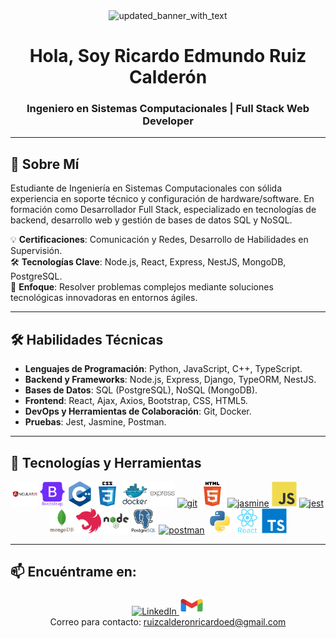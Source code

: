 <div align="center">
  <img src="https://github.com/user-attachments/assets/867e0267-085b-4261-bd9f-bacc0d5c2e88" alt="updated_banner_with_text" />
</div>

<h1 align="center">Hola, Soy Ricardo Edmundo Ruiz Calderón</h1>
<h3 align="center">Ingeniero en Sistemas Computacionales | Full Stack Web Developer</h3>

---

<h2>🌟 Sobre Mí</h2>

Estudiante de Ingeniería en Sistemas Computacionales con sólida experiencia en soporte técnico y configuración de hardware/software. En formación como Desarrollador Full Stack, especializado en tecnologías de backend, desarrollo web y gestión de bases de datos SQL y NoSQL.

💡 **Certificaciones**: Comunicación y Redes, Desarrollo de Habilidades en Supervisión.  
🛠️ **Tecnologías Clave**: Node.js, React, Express, NestJS, MongoDB, PostgreSQL.  
🎯 **Enfoque**: Resolver problemas complejos mediante soluciones tecnológicas innovadoras en entornos ágiles.

---

<h2>🛠️ Habilidades Técnicas</h2>

- **Lenguajes de Programación**: Python, JavaScript, C++, TypeScript.  
- **Backend y Frameworks**: Node.js, Express, Django, TypeORM, NestJS.  
- **Bases de Datos**: SQL (PostgreSQL), NoSQL (MongoDB).  
- **Frontend**: React, Ajax, Axios, Bootstrap, CSS, HTML5.  
- **DevOps y Herramientas de Colaboración**: Git, Docker.  
- **Pruebas**: Jest, Jasmine, Postman.

---

<h2>🚀 Tecnologías y Herramientas</h2>
<p align="center">
  <a href="https://angular.io" target="_blank"><img src="https://raw.githubusercontent.com/devicons/devicon/master/icons/angularjs/angularjs-original-wordmark.svg" alt="angularjs" width="40" height="40"/></a>
  <a href="https://getbootstrap.com" target="_blank"><img src="https://raw.githubusercontent.com/devicons/devicon/master/icons/bootstrap/bootstrap-plain-wordmark.svg" alt="bootstrap" width="40" height="40"/></a>
  <a href="https://www.w3schools.com/cpp/" target="_blank"><img src="https://raw.githubusercontent.com/devicons/devicon/master/icons/cplusplus/cplusplus-original.svg" alt="cplusplus" width="40" height="40"/></a>
  <a href="https://www.w3schools.com/css/" target="_blank"><img src="https://raw.githubusercontent.com/devicons/devicon/master/icons/css3/css3-original-wordmark.svg" alt="css3" width="40" height="40"/></a>
  <a href="https://www.docker.com/" target="_blank"><img src="https://raw.githubusercontent.com/devicons/devicon/master/icons/docker/docker-original-wordmark.svg" alt="docker" width="40" height="40"/></a>
  <a href="https://expressjs.com" target="_blank"><img src="https://raw.githubusercontent.com/devicons/devicon/master/icons/express/express-original-wordmark.svg" alt="express" width="40" height="40"/></a>
  <a href="https://git-scm.com/" target="_blank"><img src="https://www.vectorlogo.zone/logos/git-scm/git-scm-icon.svg" alt="git" width="40" height="40"/></a>
  <a href="https://www.w3.org/html/" target="_blank"><img src="https://raw.githubusercontent.com/devicons/devicon/master/icons/html5/html5-original-wordmark.svg" alt="html5" width="40" height="40"/></a>
  <a href="https://jasmine.github.io/" target="_blank"><img src="https://www.vectorlogo.zone/logos/jasmine/jasmine-icon.svg" alt="jasmine" width="40" height="40"/></a>
  <a href="https://developer.mozilla.org/en-US/docs/Web/JavaScript" target="_blank"><img src="https://raw.githubusercontent.com/devicons/devicon/master/icons/javascript/javascript-original.svg" alt="javascript" width="40" height="40"/></a>
  <a href="https://jestjs.io" target="_blank"><img src="https://www.vectorlogo.zone/logos/jestjsio/jestjsio-icon.svg" alt="jest" width="40" height="40"/></a>
  <a href="https://www.mongodb.com/" target="_blank"><img src="https://raw.githubusercontent.com/devicons/devicon/master/icons/mongodb/mongodb-original-wordmark.svg" alt="mongodb" width="40" height="40"/></a>
  <a href="https://nestjs.com/" target="_blank"><img src="https://raw.githubusercontent.com/devicons/devicon/master/icons/nestjs/nestjs-plain.svg" alt="nestjs" width="40" height="40"/></a>
  <a href="https://nodejs.org" target="_blank"><img src="https://raw.githubusercontent.com/devicons/devicon/master/icons/nodejs/nodejs-original-wordmark.svg" alt="nodejs" width="40" height="40"/></a>
  <a href="https://www.postgresql.org" target="_blank"><img src="https://raw.githubusercontent.com/devicons/devicon/master/icons/postgresql/postgresql-original-wordmark.svg" alt="postgresql" width="40" height="40"/></a>
  <a href="https://postman.com" target="_blank"><img src="https://www.vectorlogo.zone/logos/getpostman/getpostman-icon.svg" alt="postman" width="40" height="40"/></a>
  <a href="https://www.python.org" target="_blank"><img src="https://raw.githubusercontent.com/devicons/devicon/master/icons/python/python-original.svg" alt="python" width="40" height="40"/></a>
  <a href="https://reactjs.org/" target="_blank"><img src="https://raw.githubusercontent.com/devicons/devicon/master/icons/react/react-original-wordmark.svg" alt="react" width="40" height="40"/></a>
  <a href="https://www.typescriptlang.org/" target="_blank"><img src="https://raw.githubusercontent.com/devicons/devicon/master/icons/typescript/typescript-original.svg" alt="typescript" width="40" height="40"/></a>
</p>

---

<h2>📫 Encuéntrame en:</h2>
<p align="center">
  <a href="https://linkedin.com/in/ricardoedmundoruizcalderon" target="_blank">
    <img src="https://raw.githubusercontent.com/rahuldkjain/github-profile-readme-generator/master/src/images/icons/Social/linked-in-alt.svg" alt="LinkedIn" height="30" width="40" />
  </a>
  <a href="mailto:ruizcalderonricardoed@gmail.com" target="_blank">
    <img src="https://raw.githubusercontent.com/rahuldkjain/github-profile-readme-generator/master/src/images/icons/Social/gmail.svg" alt="Correo" height="30" width="40" />
  </a>
  <br/>
  Correo para contacto: <a href="mailto:ruizcalderonricardoed@gmail.com">ruizcalderonricardoed@gmail.com</a>
</p>
